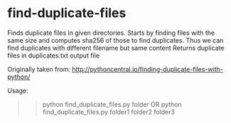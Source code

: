 # find-duplicate-files
Finds duplicate files in given directories.
Starts by finding files with the same size and computes sha256 of those to find duplicates.
Thus we can find duplicates with different filename but same content
Returns duplicate files in duplicates.txt output file

Originally taken from:
http://pythoncentral.io/finding-duplicate-files-with-python/

Usage:
>> python find_duplicate_files.py folder
OR 
>> python find_duplicate_files.py folder1 folder2 folder3
